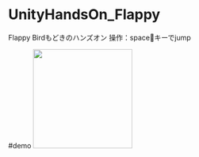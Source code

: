 # UnityHandsOn_Flappy
Flappy Birdもどきのハンズオン
操作：spaceキーでjump

#demo
<img src="demo/flappyDemo.mov" width=200>